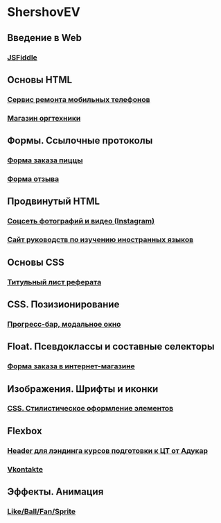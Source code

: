 # ShershovEV
## Введение в Web
### [JSFiddle](https://jsfiddle.net/Eugene_Shershov/wr02j65b/8/)
## Основы HTML
### [Сервис ремонта мобильных телефонов](https://github.com/AdukarIT/ShershovEV/tree/master/HW/Mobile)
### [Магазин оргтехники](https://github.com/AdukarIT/ShershovEV/tree/master/HW/Orgtech)
## Формы. Ссылочные протоколы
### [Форма заказа пиццы](https://github.com/AdukarIT/ShershovEV/tree/master/HW/Forms/index.html)
### [Форма отзыва](https://github.com/AdukarIT/ShershovEV/tree/master/HW/Forms/review.html)
## Продвинутый HTML
### [Соцсеть фотографий и видео (Instagram)](https://github.com/AdukarIT/ShershovEV/tree/master/HW/Social)
### [Сайт руководств по изучению иностранных языков](https://github.com/AdukarIT/ShershovEV/tree/master/HW/Language)
## Основы CSS
### [Титульный лист реферата](https://jsfiddle.net/Eugene_Shershov/nxjf9kw5/50/)
## CSS. Позизионирование
### [Прогресс-бар, модальное окно](https://github.com/AdukarIT/ShershovEV/tree/master/HW/Positioning)
## Float. Псевдоклассы и составные селекторы
### [Форма заказа в интернет-магазине](https://github.com/AdukarIT/ShershovEV/tree/master/HW/OnlineStore)
## Изображения. Шрифты и иконки
### [CSS. Стилистическое оформление элементов](https://github.com/AdukarIT/ShershovEV/tree/master/HW/Style%20decoration)
## Flexbox
### [Header для лэндинга курсов подготовки к ЦТ от Адукар](https://github.com/AdukarIT/ShershovEV/tree/master/HW/Flex/Adukar%20header)
### [Vkontakte](https://github.com/AdukarIT/ShershovEV/tree/master/HW/Flex/VK)
## Эффекты. Анимация
### [Like/Ball/Fan/Sprite](https://github.com/AdukarIT/ShershovEV/tree/master/HW/Anim)
